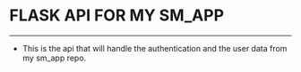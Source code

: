 # FLASK API FOR MY SM_APP
---------------------------
- This is the api that will handle the authentication and the user data from my sm_app repo. 